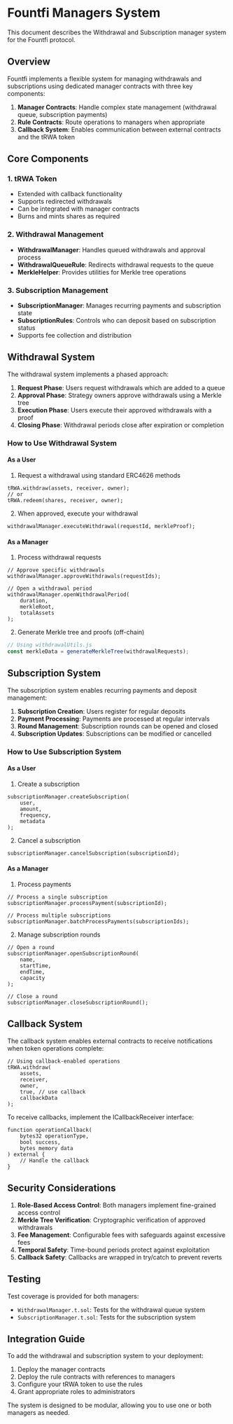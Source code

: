 # Fountfi Managers System

This document describes the Withdrawal and Subscription manager system for the Fountfi protocol.

## Overview

Fountfi implements a flexible system for managing withdrawals and subscriptions using dedicated manager contracts with three key components:

1. **Manager Contracts**: Handle complex state management (withdrawal queue, subscription payments)
2. **Rule Contracts**: Route operations to managers when appropriate
3. **Callback System**: Enables communication between external contracts and the tRWA token

## Core Components

### 1. tRWA Token
- Extended with callback functionality
- Supports redirected withdrawals
- Can be integrated with manager contracts
- Burns and mints shares as required

### 2. Withdrawal Management
- **WithdrawalManager**: Handles queued withdrawals and approval process
- **WithdrawalQueueRule**: Redirects withdrawal requests to the queue
- **MerkleHelper**: Provides utilities for Merkle tree operations

### 3. Subscription Management
- **SubscriptionManager**: Manages recurring payments and subscription state
- **SubscriptionRules**: Controls who can deposit based on subscription status
- Supports fee collection and distribution

## Withdrawal System

The withdrawal system implements a phased approach:

1. **Request Phase**: Users request withdrawals which are added to a queue
2. **Approval Phase**: Strategy owners approve withdrawals using a Merkle tree
3. **Execution Phase**: Users execute their approved withdrawals with a proof
4. **Closing Phase**: Withdrawal periods close after expiration or completion

### How to Use Withdrawal System

#### As a User
1. Request a withdrawal using standard ERC4626 methods
```solidity
tRWA.withdraw(assets, receiver, owner);
// or
tRWA.redeem(shares, receiver, owner);
```

2. When approved, execute your withdrawal
```solidity
withdrawalManager.executeWithdrawal(requestId, merkleProof);
```

#### As a Manager
1. Process withdrawal requests
```solidity
// Approve specific withdrawals
withdrawalManager.approveWithdrawals(requestIds);

// Open a withdrawal period
withdrawalManager.openWithdrawalPeriod(
    duration,
    merkleRoot,
    totalAssets
);
```

2. Generate Merkle tree and proofs (off-chain)
```javascript
// Using withdrawalUtils.js
const merkleData = generateMerkleTree(withdrawalRequests);
```

## Subscription System

The subscription system enables recurring payments and deposit management:

1. **Subscription Creation**: Users register for regular deposits
2. **Payment Processing**: Payments are processed at regular intervals
3. **Round Management**: Subscription rounds can be opened and closed
4. **Subscription Updates**: Subscriptions can be modified or cancelled

### How to Use Subscription System

#### As a User
1. Create a subscription
```solidity
subscriptionManager.createSubscription(
    user,
    amount,
    frequency,
    metadata
);
```

2. Cancel a subscription
```solidity
subscriptionManager.cancelSubscription(subscriptionId);
```

#### As a Manager
1. Process payments
```solidity
// Process a single subscription
subscriptionManager.processPayment(subscriptionId);

// Process multiple subscriptions
subscriptionManager.batchProcessPayments(subscriptionIds);
```

2. Manage subscription rounds
```solidity
// Open a round
subscriptionManager.openSubscriptionRound(
    name,
    startTime,
    endTime,
    capacity
);

// Close a round
subscriptionManager.closeSubscriptionRound();
```

## Callback System

The callback system enables external contracts to receive notifications when token operations complete:

```solidity
// Using callback-enabled operations
tRWA.withdraw(
    assets,
    receiver,
    owner,
    true, // use callback
    callbackData
);
```

To receive callbacks, implement the ICallbackReceiver interface:

```solidity
function operationCallback(
    bytes32 operationType,
    bool success,
    bytes memory data
) external {
    // Handle the callback
}
```

## Security Considerations

1. **Role-Based Access Control**: Both managers implement fine-grained access control
2. **Merkle Tree Verification**: Cryptographic verification of approved withdrawals
3. **Fee Management**: Configurable fees with safeguards against excessive fees
4. **Temporal Safety**: Time-bound periods protect against exploitation
5. **Callback Safety**: Callbacks are wrapped in try/catch to prevent reverts

## Testing

Test coverage is provided for both managers:
- `WithdrawalManager.t.sol`: Tests for the withdrawal queue system
- `SubscriptionManager.t.sol`: Tests for the subscription system

## Integration Guide

To add the withdrawal and subscription system to your deployment:

1. Deploy the manager contracts
2. Deploy the rule contracts with references to managers
3. Configure your tRWA token to use the rules
4. Grant appropriate roles to administrators

The system is designed to be modular, allowing you to use one or both managers as needed.